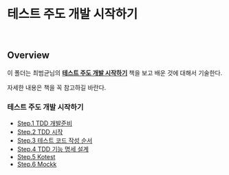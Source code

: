# 테스트 주도 개발 시작하기

<br>

## Overview

이 폴더는 최범균님의 **[테스트 주도 개발 시작하기](https://www.kyobobook.co.kr/product/detailViewKor.laf?mallGb=KOR&ejkGb=KOR&barcode=9788980783052&orderClick=JAj)** 책을 보고 배운 것에 대해서 기술한다.

자세한 내용은 책을 꼭 참고하길 바란다.

### 테스트 주도 개발 시작하기

- [Step.1 TDD 개발준비](./tdd-preparation-development.md)
- [Step.2 TDD 시작](./tdd-start.md)
- [Step.3 테스트 코드 작성 순서](./order-of-writing-test-code.md)
- [Step.4 TDD 기능 명세 설계](./tdd-functional-specification-design.md)
- [Step.5 Kotest](./kotest.md)
- [Step.6 Mockk](./mockk.md)